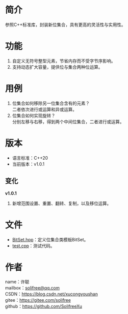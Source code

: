 ﻿# 简介
参照C++标准库，封装新位集合，具有更高的灵活性与实用性。

# 功能
1. 自定义无符号整型元素，节省内存而不受字节序影响。  
2. 支持动态扩大容量，提供位与集合两种位运算。

# 用例
1. 位集合如何移除另一位集合含有的元素？  
二者依次进行或运算和异或运算。  
2. 位集合如何实现旋转？  
分别左移与右移，得到两个中间位集合，二者进行或运算。

# 版本
* 语言标准：C++20
* 当前版本：v1.0.1
## 变化
**v1.0.1**  
1. 新增范围设置、重置、翻转、复制，以及移位运算。

# 文件
* [BitSet.hpp](src/BitSet.hpp)：定义位集合类模板BitSet。
* [test.cpp](test/test.cpp)：测试代码。

# 作者
name：许聪  
mailbox：solifree@qq.com  
CSDN：https://blog.csdn.net/xucongyoushan  
gitee：https://gitee.com/solifree  
github：https://github.com/SolifreeXu
